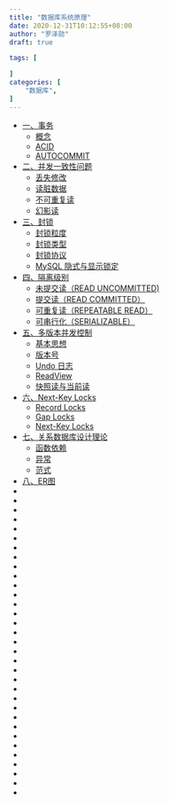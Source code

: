 ```yaml
---
title: "数据库系统原理"
date: 2020-12-31T10:12:55+08:00
author: "罗泽勋"
draft: true

tags: [

]
categories: [
    "数据库",
]
---
```


* [一、事务](#1)
    * [概念](#1.1)
    * [ACID](#1.2)
    * [AUTOCOMMIT](#1.3)
* [二、并发一致性问题](#2)
    * [丢失修改](#2.1)
    * [读脏数据](#2.2)
    * [不可重复读](#2.3)
    * [幻影读](#2.4)
* [三、封锁](#3)
    * [封锁粒度](#3.1)
    * [封锁类型](#3.2)
    * [封锁协议](#3.3)
    * [MySQL 隐式与显示锁定](#3.4)
* [四、隔离级别](#4)
    * [未提交读（READ UNCOMMITTED)](#4.1)
    * [提交读（READ COMMITTED）](#4.2)
    * [可重复读（REPEATABLE READ）](#4.3)
    * [可串行化（SERIALIZABLE）](#4.4)
* [五、多版本并发控制](#5)
    * [基本思想](#5.1)
    * [版本号](#5.2)
    * [Undo 日志](#5.3)
    * [ReadView](#5.4)
    * [快照读与当前读](#5.5)
* [六、Next-Key Locks](#6)
    * [Record Locks](#6.1)
    * [Gap Locks](#6.2)
    * [Next-Key Locks](#6.3)
* [七、关系数据库设计理论](#7)
    * [函数依赖](#7.1)
    * [异常](#7.2)
    * [范式](#7.3)
* [八、ER图](#8)
* [](#)
* [](#)
* [](#)
* [](#)
* [](#)
* [](#)
* [](#)
* [](#)
* [](#)
* [](#)
* [](#)
* [](#)
* [](#)
* [](#)
* [](#)
* [](#)
* [](#)
* [](#)
* [](#)
* [](#)
* [](#)
* [](#)
* [](#)
* [](#)
* [](#)
* [](#)
* [](#)
* [](#)
* [](#)
* [](#)
* [](#)
* [](#)
* [](#)


